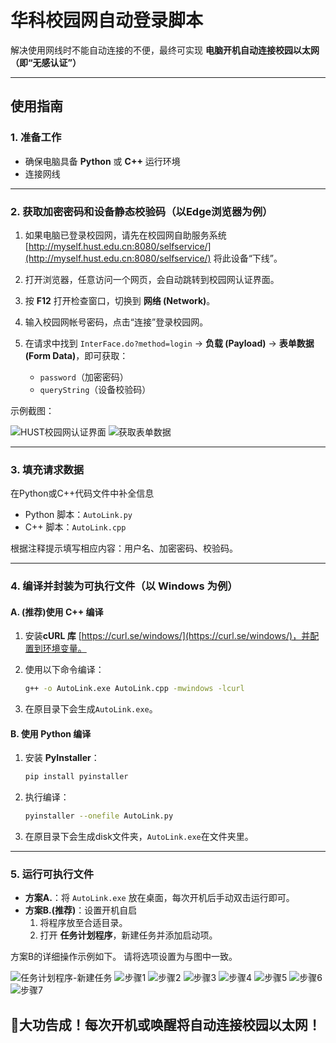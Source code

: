 # 华科校园网自动登录脚本

解决使用网线时不能自动连接的不便，最终可实现 **电脑开机自动连接校园以太网（即“无感认证”）**

---

## 使用指南

### 1. 准备工作

* 确保电脑具备 **Python** 或 **C++** 运行环境
* 连接网线

---

### 2. 获取加密密码和设备静态校验码（以Edge浏览器为例）

1. 如果电脑已登录校园网，请先在校园网自助服务系统 [http://myself.hust.edu.cn:8080/selfservice/](http://myself.hust.edu.cn:8080/selfservice/) 将此设备“下线”。
2. 打开浏览器，任意访问一个网页，会自动跳转到校园网认证界面。
3. 按 **F12** 打开检查窗口，切换到 **网络 (Network)**。
4. 输入校园网帐号密码，点击“连接”登录校园网。
5. 在请求中找到 `InterFace.do?method=login` → **负载 (Payload)** → **表单数据 (Form Data)**，即可获取：

   * `password`（加密密码）
   * `queryString`（设备校验码）

示例截图：

![HUST校园网认证界面](https://github.com/user-attachments/assets/d40d7396-ea97-425e-9200-e917c9ada3cc)
![获取表单数据](https://github.com/user-attachments/assets/65930177-1e38-47df-b364-43e64fbaf314)

---

### 3. 填充请求数据

在Python或C++代码文件中补全信息

* Python 脚本：`AutoLink.py`
* C++ 脚本：`AutoLink.cpp`

根据注释提示填写相应内容：用户名、加密密码、校验码。

---

### 4. 编译并封装为可执行文件（以 Windows 为例）

#### A. (推荐)使用 C++ 编译

1. 安装**cURL 库** [https://curl.se/windows/](https://curl.se/windows/)，并配置到环境变量。
2. 使用以下命令编译：

   ```bash
   g++ -o AutoLink.exe AutoLink.cpp -mwindows -lcurl
   ```
3. 在原目录下会生成`AutoLink.exe`。
#### B. 使用 Python 编译

1. 安装 **PyInstaller**：

   ```bash
   pip install pyinstaller
   ```
2. 执行编译：

   ```bash
   pyinstaller --onefile AutoLink.py
   ```
3. 在原目录下会生成disk文件夹，`AutoLink.exe`在文件夹里。

---

### 5. 运行可执行文件

* **方案A.**：将 `AutoLink.exe` 放在桌面，每次开机后手动双击运行即可。
* **方案B.(推荐)**：设置开机自启
  1. 将程序放至合适目录。
  2. 打开 **任务计划程序**，新建任务并添加启动项。

方案B的详细操作示例如下。
请将选项设置为与图中一致。

![任务计划程序-新建任务](https://github.com/user-attachments/assets/21ad74ea-5b68-42ad-bbe9-50f3d8ef13f8)
![步骤1](https://github.com/user-attachments/assets/e3049b05-39bd-446e-b7d4-0161cb8348c7)
![步骤2](https://github.com/user-attachments/assets/6cb4c7d3-cd74-4e11-8278-d3f979b50ede)
![步骤3](https://github.com/user-attachments/assets/88563e75-6624-4e48-b5b3-07c3f141214c)
![步骤4](https://github.com/user-attachments/assets/e45ceb64-1e36-4bb2-88e6-c32173632b8e)
![步骤5](https://github.com/user-attachments/assets/584415b9-9e59-4b3a-a989-bfb1c12aad43)
![步骤6](https://github.com/user-attachments/assets/1ecc10dd-0749-44e2-9c50-961f116de7b3)
![步骤7](https://github.com/user-attachments/assets/c86df661-a5d1-4962-a2f6-36f1e70e4db9)


## 🎉大功告成！每次开机或唤醒将自动连接校园以太网！
